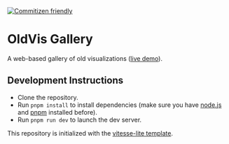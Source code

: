 <a href="http://commitizen.github.io/cz-cli/">
    <img alt="Commitizen friendly" src="https://img.shields.io/badge/commitizen-friendly-brightgreen.svg">
</a>

# OldVis Gallery

A web-based gallery of old visualizations ([live demo](https://oldvis.github.io/gallery/)).

## Development Instructions

- Clone the repository.
- Run `pnpm install` to install dependencies (make sure you have [node.js](https://nodejs.org/) and [pnpm](https://pnpm.io/) installed before).
- Run `pnpm run dev` to launch the dev server.

This repository is initialized with the [vitesse-lite template](https://github.com/antfu/vitesse-lite).
